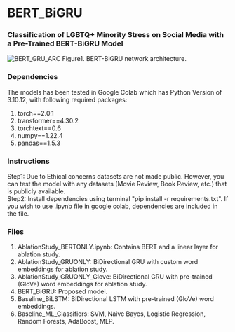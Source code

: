 # BERT_BiGRU

### Classification of LGBTQ+ Minority Stress on Social Media with a Pre-Trained BERT-BiGRU Model

![BERT_GRU_ARC](https://github.com/chapagaisa/BERT_BiGRU/assets/46834070/abc6a851-d8aa-4634-99c8-2ccef78fb8b2)
Figure1. BERT-BiGRU network architecture.

### Dependencies
The models has been tested in Google Colab which has Python Version of 3.10.12, with following required packages: <br>
1. torch==2.0.1
2. transformer==4.30.2
3. torchtext==0.6
4. numpy==1.22.4 
5. pandas==1.5.3 


### Instructions
Step1: Due to Ethical concerns datasets are not made public. However, you can test the model with any datasets (Movie Review, Book Review, etc.) that is publicly available. <br>
Step2: Install dependencies using terminal "pip install -r requirements.txt". If you wish to use .ipynb file in google colab, dependencies are included in the file. <br>

### Files
1. AblationStudy_BERTONLY.ipynb: Contains BERT and a linear layer for ablation study.
2. AblationStudy_GRUONLY: BiDirectional GRU with custom word embeddings for ablation study.
3. AblationStudy_GRUONLY_Glove: BiDirectional GRU with pre-trained (GloVe) word embeddings for ablation study.
4. BERT_BiGRU: Proposed model.
5. Baseline_BiLSTM: BiDirectional LSTM with pre-trained (GloVe) word embeddings.
6. Baseline_ML_Classifiers: SVM, Naive Bayes, Logistic Regression, Random Forests, AdaBoost, MLP.

